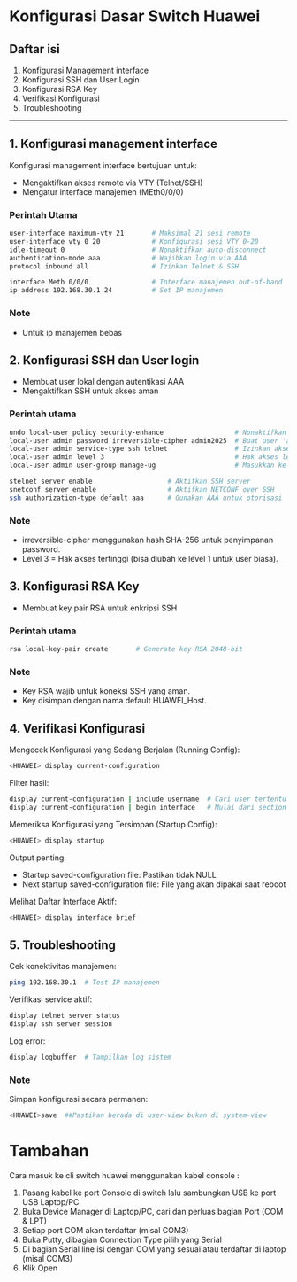 # Konfigurasi Dasar Switch Huawei

## Daftar isi
1. Konfigurasi Management interface
2. Konfigurasi SSH dan User Login
3. Konfigurasi RSA Key
4. Verifikasi Konfigurasi
5. Troubleshooting
---

## 1. Konfigurasi management interface
Konfigurasi management interface bertujuan untuk:
- Mengaktifkan akses remote via VTY (Telnet/SSH)
- Mengatur interface manajemen (MEth0/0/0)

### Perintah Utama
```sh
user-interface maximum-vty 21       # Maksimal 21 sesi remote
user-interface vty 0 20             # Konfigurasi sesi VTY 0-20
idle-timeout 0                      # Nonaktifkan auto-disconnect
authentication-mode aaa             # Wajibkan login via AAA
protocol inbound all                # Izinkan Telnet & SSH

interface Meth 0/0/0                # Interface manajemen out-of-band
ip address 192.168.30.1 24          # Set IP manajemen
```
### Note
- Untuk ip manajemen bebas

## 2. Konfigurasi SSH dan User login
- Membuat user lokal dengan autentikasi AAA
- Mengaktifkan SSH untuk akses aman

### Perintah utama
```sh
undo local-user policy security-enhance                  # Nonaktifkan kompleksitas password
local-user admin password irreversible-cipher admin2025  # Buat user 'admin'
local-user admin service-type ssh telnet                 # Izinkan akses SSH & Telnet
local-user admin level 3                                 # Hak akses level admin
local-user admin user-group manage-ug                    # Masukkan ke grup manajemen

stelnet server enable                   # Aktifkan SSH server
snetconf server enable                  # Aktifkan NETCONF over SSH
ssh authorization-type default aaa      # Gunakan AAA untuk otorisasi
```
### Note
- irreversible-cipher menggunakan hash SHA-256 untuk penyimpanan password.
- Level 3 = Hak akses tertinggi (bisa diubah ke level 1 untuk user biasa).

## 3. Konfigurasi RSA Key
- Membuat key pair RSA untuk enkripsi SSH

### Perintah utama
```sh
rsa local-key-pair create       # Generate key RSA 2048-bit
```
### Note
- Key RSA wajib untuk koneksi SSH yang aman.
- Key disimpan dengan nama default HUAWEI_Host.

## 4. Verifikasi Konfigurasi
Mengecek Konfigurasi yang Sedang Berjalan (Running Config):
```sh
<HUAWEI> display current-configuration
```

Filter hasil:
```sh
display current-configuration | include username  # Cari user tertentu
display current-configuration | begin interface   # Mulai dari section interface
```

Memeriksa Konfigurasi yang Tersimpan (Startup Config):
```sh
<HUAWEI> display startup
```

Output penting:
- Startup saved-configuration file: Pastikan tidak NULL
- Next startup saved-configuration file: File yang akan dipakai saat reboot

Melihat Daftar Interface Aktif:
```sh
<HUAWEI> display interface brief
```

## 5. Troubleshooting
Cek konektivitas manajemen:
```sh
ping 192.168.30.1  # Test IP manajemen
```
Verifikasi service aktif:
```sh
display telnet server status
display ssh server session
```

Log error:
```sh
display logbuffer  # Tampilkan log sistem
```

### Note
Simpan konfigurasi secara permanen:
```sh
<HUAWEI>save  ##Pastikan berada di user-view bukan di system-view
```

# Tambahan
Cara masuk ke cli switch huawei menggunakan kabel console :
1. Pasang kabel ke port Console di switch lalu sambungkan USB ke port USB Laptop/PC
2. Buka Device Manager di Laptop/PC, cari dan perluas bagian Port (COM & LPT)
3. Setiap port COM akan terdaftar (misal COM3)
4. Buka Putty, dibagian Connection Type pilih yang Serial
5. Di bagian Serial line isi dengan COM yang sesuai atau terdaftar di laptop (misal COM3)
6. Klik Open

